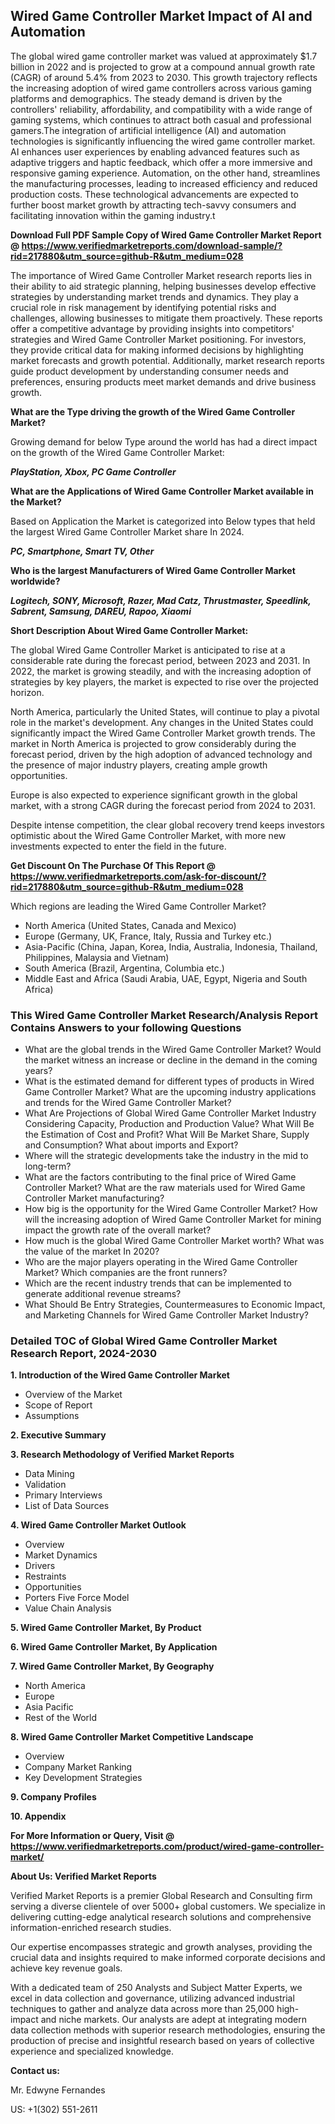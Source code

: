 <h2>Wired Game Controller Market Impact of AI and Automation</h2>The global wired game controller market was valued at approximately $1.7 billion in 2022 and is projected to grow at a compound annual growth rate (CAGR) of around 5.4% from 2023 to 2030. This growth trajectory reflects the increasing adoption of wired game controllers across various gaming platforms and demographics. The steady demand is driven by the controllers' reliability, affordability, and compatibility with a wide range of gaming systems, which continues to attract both casual and professional gamers.The integration of artificial intelligence (AI) and automation technologies is significantly influencing the wired game controller market. AI enhances user experiences by enabling advanced features such as adaptive triggers and haptic feedback, which offer a more immersive and responsive gaming experience. Automation, on the other hand, streamlines the manufacturing processes, leading to increased efficiency and reduced production costs. These technological advancements are expected to further boost market growth by attracting tech-savvy consumers and facilitating innovation within the gaming industry.t</p><p id="" class=""><strong>Download Full PDF Sample Copy of Wired Game Controller Market Report @ <a href="https://www.verifiedmarketreports.com/download-sample/?rid=217880&utm_source=github-R&utm_medium=028" target="_blank">https://www.verifiedmarketreports.com/download-sample/?rid=217880&utm_source=github-R&utm_medium=028</a></strong></p><p>The importance of&nbsp;Wired Game Controller Market research reports lies in their ability to aid strategic planning, helping businesses develop effective strategies by understanding market trends and dynamics. They play a crucial role in risk management by identifying potential risks and challenges, allowing businesses to mitigate them proactively. These reports offer a competitive advantage by providing insights into competitors' strategies and Wired Game Controller Market positioning. For investors, they provide critical data for making informed decisions by highlighting market forecasts and growth potential. Additionally, market research reports guide product development by understanding consumer needs and preferences, ensuring products meet market demands and drive business growth.</p><p><strong>What are the&nbsp;Type driving the growth of the Wired Game Controller Market?</strong></p><p id="" class="">Growing demand for below Type around the world has had a direct impact on the growth of the Wired Game Controller Market:</p><em><strong>PlayStation, Xbox, PC Game Controller</strong></em></p><strong>What are the&nbsp;Applications&nbsp;of Wired Game Controller Market available in the Market?</strong></p><p id="" class="">Based on Application the Market is categorized into Below types that held the largest Wired Game Controller Market share In 2024.</p><em><strong>PC, Smartphone, Smart TV, Other</strong></em></p><strong>Who is the largest Manufacturers of Wired Game Controller Market worldwide?</strong></p><p><em><strong>Logitech, SONY, Microsoft, Razer, Mad Catz, Thrustmaster, Speedlink, Sabrent, Samsung, DAREU, Rapoo, Xiaomi</strong></em></p><p id="" class=""><strong>Short Description About Wired Game Controller Market:</strong></p><p>The global Wired Game Controller Market is anticipated to rise at a considerable rate during the forecast period, between 2023 and 2031. In 2022, the market is growing steadily, and with the increasing adoption of strategies by key players, the market is expected to rise over the projected horizon.</p><p>North America, particularly the United States, will continue to play a pivotal role in the market's development. Any changes in the United States could significantly impact the Wired Game Controller Market growth trends. The market in North America is projected to grow considerably during the forecast period, driven by the high adoption of advanced technology and the presence of major industry players, creating ample growth opportunities.</p><p>Europe is also expected to experience significant growth in the global market, with a strong CAGR during the forecast period from 2024 to 2031.</p><p>Despite intense competition, the clear global recovery trend keeps investors optimistic about the Wired Game Controller Market, with more new investments expected to enter the field in the future.</p><p id="" class=""><strong>Get Discount On The Purchase Of This Report @ <a href="https://www.verifiedmarketreports.com/ask-for-discount/?rid=217880&utm_source=github-R&utm_medium=028" target="_blank">https://www.verifiedmarketreports.com/ask-for-discount/?rid=217880&utm_source=github-R&utm_medium=028</a></strong></p>Which regions are leading the Wired Game Controller Market?</p><ul><li>North America (United States, Canada and Mexico)</li><li>Europe (Germany, UK, France, Italy, Russia and Turkey etc.)</li><li>Asia-Pacific (China, Japan, Korea, India, Australia, Indonesia, Thailand, Philippines, Malaysia and Vietnam)</li><li>South America (Brazil, Argentina, Columbia etc.)</li><li>Middle East and Africa (Saudi Arabia, UAE, Egypt, Nigeria and South Africa)</li></ul><h3 id="" class="">This Wired Game Controller Market Research/Analysis Report Contains Answers to your following Questions</h3><ul><li>What are the global trends in the Wired Game Controller Market? Would the market witness an increase or decline in the demand in the coming years?</li><li>What is the estimated demand for different types of products in Wired Game Controller Market? What are the upcoming industry applications and trends for the Wired Game Controller Market?</li><li>What Are Projections of Global Wired Game Controller Market Industry Considering Capacity, Production and Production Value? What Will Be the Estimation of Cost and Profit? What Will Be Market Share, Supply and Consumption? What about imports and Export?</li><li>Where will the strategic developments take the industry in the mid to long-term?</li><li>What are the factors contributing to the final price of Wired Game Controller Market? What are the raw materials used for Wired Game Controller Market manufacturing?</li><li>How big is the opportunity for the Wired Game Controller Market? How will the increasing adoption of Wired Game Controller Market for mining impact the growth rate of the overall market?</li><li>How much is the global Wired Game Controller Market worth? What was the value of the market In 2020?</li><li>Who are the major players operating in the Wired Game Controller Market? Which companies are the front runners?</li><li>Which are the recent industry trends that can be implemented to generate additional revenue streams?</li><li>What Should Be Entry Strategies, Countermeasures to Economic Impact, and Marketing Channels for Wired Game Controller Market Industry?</li></ul><h3 id="" class="">Detailed TOC of Global Wired Game Controller Market Research Report, 2024-2030</h3><p id="" class=""><strong>1. Introduction of the Wired Game Controller Market</strong></p><ul><li>Overview of the Market</li><li>Scope of Report</li><li>Assumptions</li></ul><p id="" class=""><strong>2. Executive Summary</strong></p><p id="" class=""><strong>3. Research Methodology of Verified Market Reports</strong></p><ul><li>Data Mining</li><li>Validation</li><li>Primary Interviews</li><li>List of Data Sources</li></ul><p id="" class=""><strong>4. Wired Game Controller Market Outlook</strong></p><ul><li>Overview</li><li>Market Dynamics</li><li>Drivers</li><li>Restraints</li><li>Opportunities</li><li>Porters Five Force Model</li><li>Value Chain Analysis</li></ul><p id="" class=""><strong>5. Wired Game Controller Market, By Product</strong></p><p id="" class=""><strong>6. Wired Game Controller Market, By Application</strong></p><p id="" class=""><strong>7. Wired Game Controller Market, By Geography</strong></p><ul><li>North America</li><li>Europe</li><li>Asia Pacific</li><li>Rest of the World</li></ul><p id="" class=""><strong>8. Wired Game Controller Market Competitive Landscape</strong></p><ul><li>Overview</li><li>Company Market Ranking</li><li>Key Development Strategies</li></ul><p id="" class=""><strong>9. Company Profiles</strong></p><p id="" class=""><strong>10. Appendix</strong></p><p id="" class=""><strong>For More Information or Query, Visit @ <a href="https://www.verifiedmarketreports.com/product/wired-game-controller-market/" target="_blank">https://www.verifiedmarketreports.com/product/wired-game-controller-market/</a></strong></p><p id="" class=""><strong>About Us: Verified Market Reports</strong></p><p id="" class="">Verified Market Reports is a premier Global Research and Consulting firm serving a diverse clientele of over 5000+ global customers. We specialize in delivering cutting-edge analytical research solutions and comprehensive information-enriched research studies.</p><p id="" class="">Our expertise encompasses strategic and growth analyses, providing the crucial data and insights required to make informed corporate decisions and achieve key revenue goals.</p><p id="" class="">With a dedicated team of 250 Analysts and Subject Matter Experts, we excel in data collection and governance, utilizing advanced industrial techniques to gather and analyze data across more than 25,000 high-impact and niche markets. Our analysts are adept at integrating modern data collection methods with superior research methodologies, ensuring the production of precise and insightful research based on years of collective experience and specialized knowledge.</p><p id="" class=""><strong>Contact us:</strong></p><p id="" class="">Mr. Edwyne Fernandes</p><p id="" class="">US: +1(302) 551-2611</p>